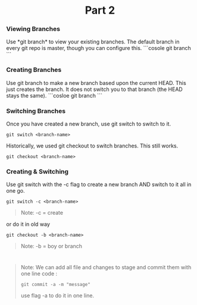 <h1 align="center">Part 2</h1>

<h3>Viewing Branches</h3>
Use *git branch* to view your existing branches. The default branch in every git repo is master, though you can configure this.
```cosole
git branch
```

<h3>Creating Branches</h3>
Use git branch <branch-name> to make a new branch based upon the current HEAD.
This just creates the branch.  It does not switch you to that branch (the HEAD stays the same).
```cosloe
git branch <branch-name>
```

<h3>Switching Branches</h3>
Once you have created a new branch, use git switch <branch-name> to switch to it.

```console
git switch <branch-name>
```
Historically, we used git checkout to switch branches.  This still works.
```cosloe
git checkout <branch-name>
```

<h3>Creating & Switching</h3>
Use git switch with the -c flag to create a new branch AND switch to it all in one go.

```cosloe
git switch -c <branch-name>
```
> Note: -c = create

or do it in old way

```cosole
git checkout -b <branch-name>
```
> Note: -b = boy or branch


#

> Note:
>  We can add all file and changes to stage and commit them with one line code :
> ```cosole
> git commit -a -m "message"
> ```
> use flag -a to do it in one line.



